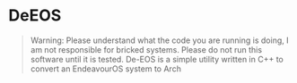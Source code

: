 # DeEOS
> Warning:
> Please understand what the code you are running is doing, I am not responsible for bricked systems.
> Please do not run this software until it is tested.
De-EOS is a simple utility written in C++ to convert an EndeavourOS system to Arch
